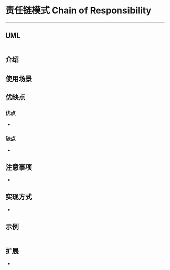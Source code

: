 # 责任链模式 Chain of Responsibility

---

## UML

```plantuml

```

## 介绍


## 使用场景


## 优缺点

### 优点

- 

### 缺点

- 

## 注意事项

- 

## 实现方式

- 

## 示例

```java

```

## 扩展

- 
